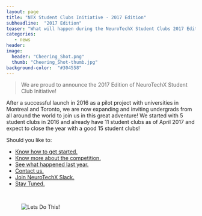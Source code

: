 ```yaml
---
layout: page
title: "NTX Student Clubs Initiative - 2017 Edition"
subheadline:  "2017 Edition"
teaser: "What will happen during the NeuroTechX Student Clubs 2017 Edition?"
categories:
   - news
header:
image:
  header: "Cheering_Shot.png"
  thumb: "Cheering_Shot-thumb.jpg"
background-color:  "#304558"
---
```


> We are proud to announce the 2017 Edition of NeuroTechX Student Club Initiative!

After a successful launch in 2016 as a pilot project with universities in Montreal and Toronto, we are now expanding and inviting undergrads from all around the world to join us in this great adventure! We started with 5 student clubs in 2016 and already have 11 student clubs as of April 2017 and expect to close the year with a good 15 student clubs!

Should you like to:

- <a href="{{ site.url }}{{ site.baseurl }}/get-started/">Know how to get started.<a>
- <a href="{{ site.url }}{{ site.baseurl }}/competition/">Know more about the competition.<a>
- <a href="https://medium.com/neurotechx/ntx-student-clubs-initiative-2fba98b0d082#.s2kll01k4">See what happened last year.<a>
- <a href="{{ site.url }}{{ site.baseurl }}/contact/">Contact us.<a>
- <a href="https://neurotechx.herokuapp.com/">Join NeuroTechX Slack.<a>
- <a href="http://eepurl.com/bEQDKX">Stay Tuned.<a>

<br />
<figure>
   <img src="{{ site.url }}{{ site.baseurl }}/images/LetsDoThis.jpg" alt="Lets Do This!" />
</figure>
